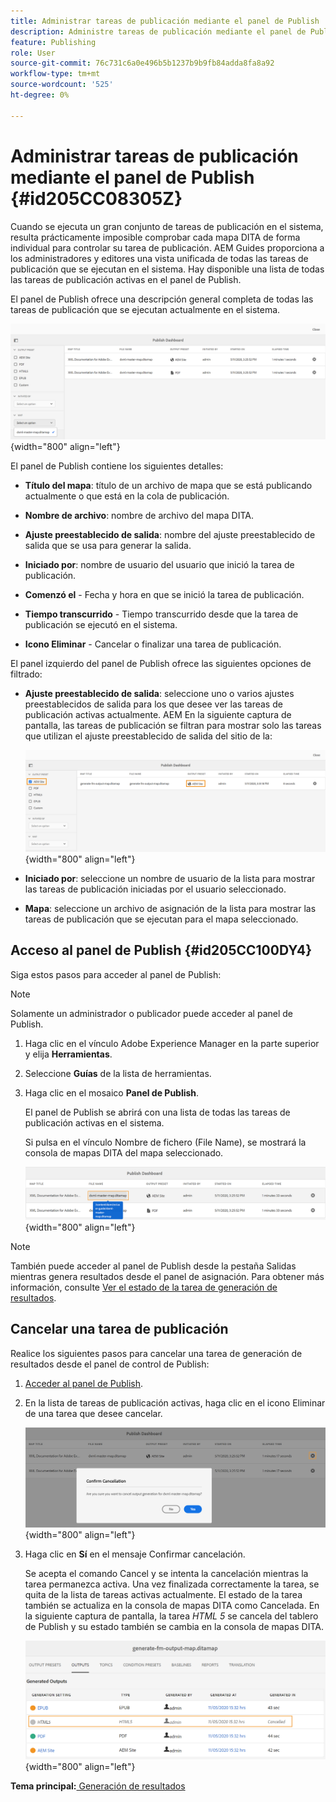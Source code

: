 ```yaml
---
title: Administrar tareas de publicación mediante el panel de Publish
description: Administre tareas de publicación mediante el panel de Publish en AEM Guides. Obtenga información sobre cómo acceder al panel de publicación y cancelar una tarea de publicación.
feature: Publishing
role: User
source-git-commit: 76c731c6a0e496b5b1237b9b9fb84adda8fa8a92
workflow-type: tm+mt
source-wordcount: '525'
ht-degree: 0%

---
```


# Administrar tareas de publicación mediante el panel de Publish {#id205CC08305Z}

Cuando se ejecuta un gran conjunto de tareas de publicación en el sistema, resulta prácticamente imposible comprobar cada mapa DITA de forma individual para controlar su tarea de publicación. AEM Guides proporciona a los administradores y editores una vista unificada de todas las tareas de publicación que se ejecutan en el sistema. Hay disponible una lista de todas las tareas de publicación activas en el panel de Publish.

El panel de Publish ofrece una descripción general completa de todas las tareas de publicación que se ejecutan actualmente en el sistema.

![](images/publish-dashboard.png){width="800" align="left"}

El panel de Publish contiene los siguientes detalles:

- **Título del mapa**: título de un archivo de mapa que se está publicando actualmente o que está en la cola de publicación.

- **Nombre de archivo**: nombre de archivo del mapa DITA.

- **Ajuste preestablecido de salida**: nombre del ajuste preestablecido de salida que se usa para generar la salida.

- **Iniciado por**: nombre de usuario del usuario que inició la tarea de publicación.

- **Comenzó el** - Fecha y hora en que se inició la tarea de publicación.

- **Tiempo transcurrido** - Tiempo transcurrido desde que la tarea de publicación se ejecutó en el sistema.

- **Icono Eliminar** - Cancelar o finalizar una tarea de publicación.

El panel izquierdo del panel de Publish ofrece las siguientes opciones de filtrado:

- **Ajuste preestablecido de salida**: seleccione uno o varios ajustes preestablecidos de salida para los que desee ver las tareas de publicación activas actualmente. AEM En la siguiente captura de pantalla, las tareas de publicación se filtran para mostrar solo las tareas que utilizan el ajuste preestablecido de salida del sitio de la:

  ![](images/publish-dashboard-preset-filter.png){width="800" align="left"}

- **Iniciado por**: seleccione un nombre de usuario de la lista para mostrar las tareas de publicación iniciadas por el usuario seleccionado.

- **Mapa**: seleccione un archivo de asignación de la lista para mostrar las tareas de publicación que se ejecutan para el mapa seleccionado.

## Acceso al panel de Publish {#id205CC100DY4}

Siga estos pasos para acceder al panel de Publish:

>[!NOTE]
>
> Solamente un administrador o publicador puede acceder al panel de Publish.

1. Haga clic en el vínculo Adobe Experience Manager en la parte superior y elija **Herramientas**.

1. Seleccione **Guías** de la lista de herramientas.

1. Haga clic en el mosaico **Panel de Publish**.

   El panel de Publish se abrirá con una lista de todas las tareas de publicación activas en el sistema.

   Si pulsa en el vínculo Nombre de fichero (File Name), se mostrará la consola de mapas DITA del mapa seleccionado.

   ![](images/publish-dashboard-click-filename-link.png){width="800" align="left"}


>[!NOTE]
>
> También puede acceder al panel de Publish desde la pestaña Salidas mientras genera resultados desde el panel de asignación. Para obtener más información, consulte [Ver el estado de la tarea de generación de resultados](generate-output-for-a-dita-map.md#viewing_output_history).

## Cancelar una tarea de publicación

Realice los siguientes pasos para cancelar una tarea de generación de resultados desde el panel de control de Publish:

1. [Acceder al panel de Publish](#id205CC100DY4).

1. En la lista de tareas de publicación activas, haga clic en el icono Eliminar de una tarea que desee cancelar.

   ![](images/publish-dashboard-cancel-task.png){width="800" align="left"}

1. Haga clic en **Sí** en el mensaje Confirmar cancelación.

   Se acepta el comando Cancel y se intenta la cancelación mientras la tarea permanezca activa. Una vez finalizada correctamente la tarea, se quita de la lista de tareas activas actualmente. El estado de la tarea también se actualiza en la consola de mapas DITA como Cancelada. En la siguiente captura de pantalla, la tarea *HTML 5* se cancela del tablero de Publish y su estado también se cambia en la consola de mapas DITA.

   ![](images/cancelled-output-task.png){width="800" align="left"}


**Tema principal:**[ Generación de resultados](generate-output.md)
